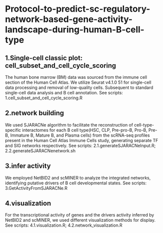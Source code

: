 # Protocol-to-predict-sc-regulatory-network-based-gene-activity-landscape-during-human-B-cell-type
## 1.Single-cell classic plot: cell_subset_and_cell_cycle_scoring
The human bone marrow (BM) data was sourced from the immune cell section of the Human Cell Atlas. We utilize Seurat v4.1.0 51 for single-cell data processing and removal of low-quality cells. Subsequent to standard single-cell data analysis and B cell annotation. See scripts: 1.cell_subset_and_cell_cycle_scoring.R
## 2.network building
We used SJARACNe algorithm to facilitate the reconstruction of cell-type-specific interactomes for each B cell type(HSC, CLP, Pre-pro-B, Pro-B, Pre-B, Immature B, Mature B, and Plasma cells) from the scRNA-seq profiles present in the Human Cell Atlas Immune Cells study, generating separate TF and SIG networks respectively. See scripts: 2.1.generateSJARACNeInput.R; 2.2.generateSJARACNenetwork.sh
## 3.infer activity
We employed NetBID2 and scMINER to analyze the integrated networks, identifying putative drivers of B cell developmental states. See scripts: 3.GetActivityFromSJARACNe.R
## 4.visualization
For the transcriptional activity of genes and the drivers activity inferred by NetBID2 and scMINER, we used different visualization methods for display. See scripts: 4.1.visualization.R; 4.2.network_visualization.R
